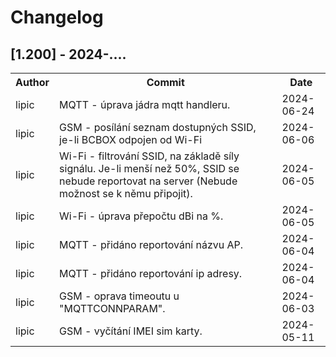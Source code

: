 # Changelog

## [1.200] - 2024-....

<table>
    <tr><th>Author</th><th>Commit</th><th>Date</th></tr>
    <tr><td>lipic </td><td> MQTT - úprava jádra mqtt handleru.</td><td>2024-06-24</td></tr>
    <tr><td>lipic </td><td> GSM - posílání seznam dostupných SSID, je-li BCBOX odpojen od Wi-Fi</td><td>2024-06-06</td></tr>
    <tr><td>lipic </td><td> Wi-Fi - filtrování SSID, na základě síly signálu. Je-li menší než 50%, SSID se nebude reportovat na server (Nebude možnost se k němu připojit).</td><td>2024-06-05</td></tr>
    <tr><td>lipic </td><td> Wi-Fi - úprava přepočtu dBi na %.</td><td>2024-06-05</td></tr>
    <tr><td>lipic </td><td> MQTT - přidáno reportování názvu AP.</td><td>2024-06-04</td></tr>
    <tr><td>lipic </td><td> MQTT - přidáno reportování ip adresy.</td><td>2024-06-04</td></tr>
    <tr><td>lipic </td><td> GSM - oprava timeoutu u "MQTTCONNPARAM".</td><td>2024-06-03</td></tr>
    <tr><td>lipic </td><td> GSM - vyčítání IMEI sim karty.</td> <td>2024-05-11</td></tr>
</table>
